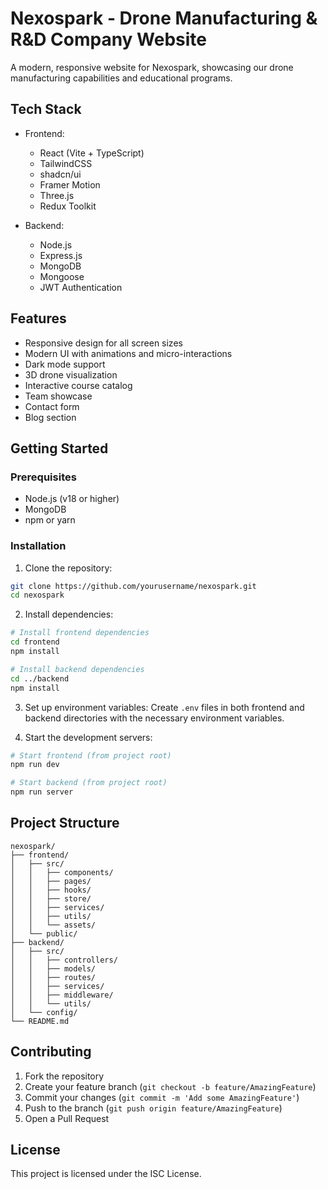 # Nexospark - Drone Manufacturing & R&D Company Website

A modern, responsive website for Nexospark, showcasing our drone manufacturing capabilities and educational programs.

## Tech Stack

- Frontend:
  - React (Vite + TypeScript)
  - TailwindCSS
  - shadcn/ui
  - Framer Motion
  - Three.js
  - Redux Toolkit

- Backend:
  - Node.js
  - Express.js
  - MongoDB
  - Mongoose
  - JWT Authentication

## Features

- Responsive design for all screen sizes
- Modern UI with animations and micro-interactions
- Dark mode support
- 3D drone visualization
- Interactive course catalog
- Team showcase
- Contact form
- Blog section

## Getting Started

### Prerequisites

- Node.js (v18 or higher)
- MongoDB
- npm or yarn

### Installation

1. Clone the repository:
```bash
git clone https://github.com/yourusername/nexospark.git
cd nexospark
```

2. Install dependencies:
```bash
# Install frontend dependencies
cd frontend
npm install

# Install backend dependencies
cd ../backend
npm install
```

3. Set up environment variables:
Create `.env` files in both frontend and backend directories with the necessary environment variables.

4. Start the development servers:
```bash
# Start frontend (from project root)
npm run dev

# Start backend (from project root)
npm run server
```

## Project Structure

```
nexospark/
├── frontend/
│   ├── src/
│   │   ├── components/
│   │   ├── pages/
│   │   ├── hooks/
│   │   ├── store/
│   │   ├── services/
│   │   ├── utils/
│   │   └── assets/
│   └── public/
├── backend/
│   ├── src/
│   │   ├── controllers/
│   │   ├── models/
│   │   ├── routes/
│   │   ├── services/
│   │   ├── middleware/
│   │   └── utils/
│   └── config/
└── README.md
```

## Contributing

1. Fork the repository
2. Create your feature branch (`git checkout -b feature/AmazingFeature`)
3. Commit your changes (`git commit -m 'Add some AmazingFeature'`)
4. Push to the branch (`git push origin feature/AmazingFeature`)
5. Open a Pull Request

## License

This project is licensed under the ISC License.